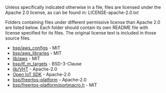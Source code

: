 Unless specifically indicated otherwise in a file, files are licensed under the Apache 2.0 license,
as can be found in: LICENSE-apache-2.0.txt

Folders containing files under different permissive license than Apache 2.0 are listed below. Each folder should contain its own README file with license specified for its files. The original license text is included in those source files.

- [bsp/aws_configs](https://github.com/aws/amazon-freertos) - MIT
- [bsp/aws_libraries](https://github.com/aws/amazon-freertos) - MIT
- [lib/aws](https://github.com/aws/aws-iot-device-sdk-embedded-C) - MIT
- [bsp/tf_m_targets](https://git.trustedfirmware.org/TF-M/trusted-firmware-m.git) - BSD-3-Clause
- [lib/VHT](https://github.com/ARM-software/VHT) - Apache-2.0
- [Open IoT SDK](https://gitlab.oss.arm.com/engineering/iot-m-sw/open-iot-sdk/sdk) - Apache-2.0
- [bsp/freertos-platform](bsp/freertos-platform/portmacro.h) - Apache-2.0
- [bsp/freertos-platform/portmacro.h](bsp/freertos-platform/portmacro.h) - MIT
